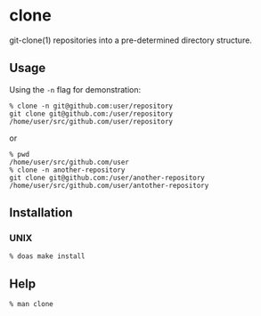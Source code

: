 # clone

git-clone(1) repositories into a pre-determined directory structure.

## Usage

Using the `-n` flag for demonstration:

```
% clone -n git@github.com:user/repository
git clone git@github.com:/user/repository /home/user/src/github.com/user/repository
```

or

```
% pwd
/home/user/src/github.com/user
% clone -n another-repository
git clone git@github.com:/user/another-repository /home/user/src/github.com/user/antother-repository
```

## Installation

### UNIX

```
% doas make install
```

## Help

```
% man clone
```

